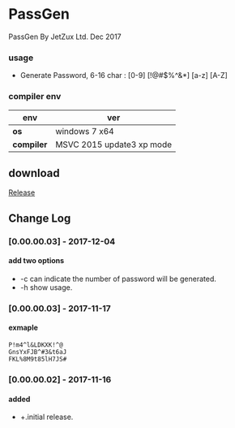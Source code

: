 ﻿# PassGen
PassGen By JetZux Ltd. Dec 2017

### usage
- Generate Password, 6-16 char : [0-9] [!@#$%^&*] [a-z] [A-Z]

### compiler env
|env   | ver|
| - | - |
|__os__|windows 7 x64|
|__compiler__|MSVC 2015 update3 xp mode|

## download

[Release](https://github.com/JetDemo/PassGen/tree/master/bin "Release")

## Change Log

### [0.00.00.03] - 2017-12-04
#### add two options
- -c can indicate the number of password will be generated.
- -h show usage.

### [0.00.00.03] - 2017-11-17
#### exmaple
	P!m4^l&LDKXK!^@
	GnsYxFJB^#3&t6aJ
	FKL%8M9t85lH7JS#

### [0.00.00.02] - 2017-11-16
#### added
- +.initial release.
